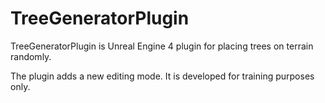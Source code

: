 # TreeGeneratorPlugin
TreeGeneratorPlugin is Unreal Engine 4 plugin for placing trees on terrain randomly.

The plugin adds a new editing mode. It is developed for training purposes only.
